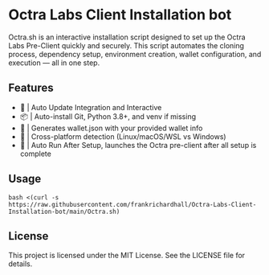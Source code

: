 # Octra Labs Client Installation bot

Octra.sh is an interactive installation script designed to set up the Octra Labs Pre-Client quickly and securely. This script automates the cloning process, dependency setup, environment creation, wallet configuration, and execution — all in one step.

## Features
* 🔁 | Auto Update Integration and Interactive
* 📦 | Auto-install Git, Python 3.8+, and venv if missing
* 📄 | Generates wallet.json with your provided wallet info
* 🧠 | Cross-platform detection (Linux/macOS/WSL vs Windows)
* 🚀 | Auto Run After Setup, launches the Octra pre-client after all setup is complete

## Usage

```
bash <(curl -s https://raw.githubusercontent.com/frankrichardhall/Octra-Labs-Client-Installation-bot/main/Octra.sh)
```

## License
This project is licensed under the MIT License. See the LICENSE file for details.
 
 
 
 
 
 
 
 
 
 
 
 
 
 
 
 
 
 
 